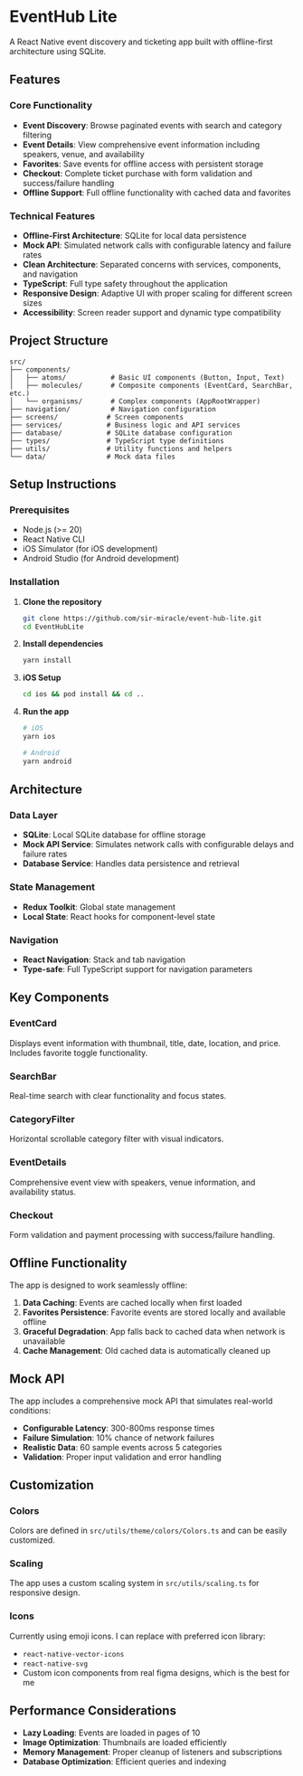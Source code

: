 # EventHub Lite

A React Native event discovery and ticketing app built with offline-first architecture using SQLite.

## Features

### Core Functionality
- **Event Discovery**: Browse paginated events with search and category filtering
- **Event Details**: View comprehensive event information including speakers, venue, and availability
- **Favorites**: Save events for offline access with persistent storage
- **Checkout**: Complete ticket purchase with form validation and success/failure handling
- **Offline Support**: Full offline functionality with cached data and favorites

### Technical Features
- **Offline-First Architecture**: SQLite for local data persistence
- **Mock API**: Simulated network calls with configurable latency and failure rates
- **Clean Architecture**: Separated concerns with services, components, and navigation
- **TypeScript**: Full type safety throughout the application
- **Responsive Design**: Adaptive UI with proper scaling for different screen sizes
- **Accessibility**: Screen reader support and dynamic type compatibility

## Project Structure

```
src/
├── components/
│   ├── atoms/           # Basic UI components (Button, Input, Text)
│   ├── molecules/       # Composite components (EventCard, SearchBar, etc.)
│   └── organisms/       # Complex components (AppRootWrapper)
├── navigation/          # Navigation configuration
├── screens/            # Screen components
├── services/           # Business logic and API services
├── database/           # SQLite database configuration
├── types/              # TypeScript type definitions
├── utils/              # Utility functions and helpers
└── data/               # Mock data files
```

## Setup Instructions

### Prerequisites
- Node.js (>= 20)
- React Native CLI
- iOS Simulator (for iOS development)
- Android Studio (for Android development)

### Installation

1. **Clone the repository**
   ```bash
   git clone https://github.com/sir-miracle/event-hub-lite.git
   cd EventHubLite
   ```

2. **Install dependencies**
   ```bash
   yarn install
   ```

3. **iOS Setup**
   ```bash
   cd ios && pod install && cd ..
   ```

4. **Run the app**
   ```bash
   # iOS
   yarn ios
   
   # Android
   yarn android
   ```

## Architecture

### Data Layer
- **SQLite**: Local SQLite database for offline storage
- **Mock API Service**: Simulates network calls with configurable delays and failure rates
- **Database Service**: Handles data persistence and retrieval

### State Management
- **Redux Toolkit**: Global state management
- **Local State**: React hooks for component-level state

### Navigation
- **React Navigation**: Stack and tab navigation
- **Type-safe**: Full TypeScript support for navigation parameters

## Key Components

### EventCard
Displays event information with thumbnail, title, date, location, and price. Includes favorite toggle functionality.

### SearchBar
Real-time search with clear functionality and focus states.

### CategoryFilter
Horizontal scrollable category filter with visual indicators.

### EventDetails
Comprehensive event view with speakers, venue information, and availability status.

### Checkout
Form validation and payment processing with success/failure handling.

## Offline Functionality

The app is designed to work seamlessly offline:

1. **Data Caching**: Events are cached locally when first loaded
2. **Favorites Persistence**: Favorite events are stored locally and available offline
3. **Graceful Degradation**: App falls back to cached data when network is unavailable
4. **Cache Management**: Old cached data is automatically cleaned up

## Mock API

The app includes a comprehensive mock API that simulates real-world conditions:

- **Configurable Latency**: 300-800ms response times
- **Failure Simulation**: 10% chance of network failures
- **Realistic Data**: 60 sample events across 5 categories
- **Validation**: Proper input validation and error handling

## Customization

### Colors
Colors are defined in `src/utils/theme/colors/Colors.ts` and can be easily customized.

### Scaling
The app uses a custom scaling system in `src/utils/scaling.ts` for responsive design.

### Icons
Currently using emoji icons. I can replace with preferred icon library:
- `react-native-vector-icons`
- `react-native-svg`
- Custom icon components from real figma designs, which is the best for me

## Performance Considerations

- **Lazy Loading**: Events are loaded in pages of 10
- **Image Optimization**: Thumbnails are loaded efficiently
- **Memory Management**: Proper cleanup of listeners and subscriptions
- **Database Optimization**: Efficient queries and indexing
